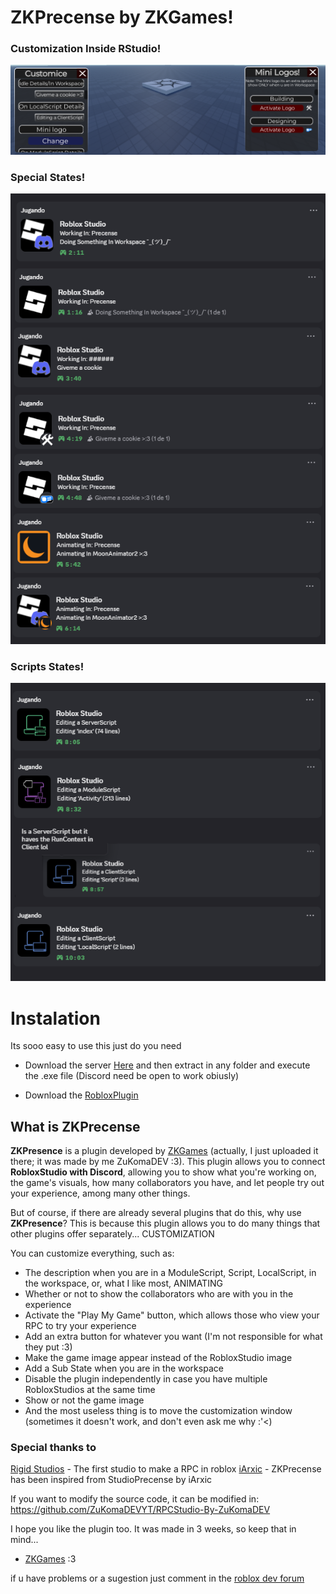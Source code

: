 # ZKPrecense by ZKGames!

### Customization Inside RStudio!
![image](https://raw.githubusercontent.com/ZuKomaDEVYT/ZKPrecense/refs/heads/main/Art/ReadmeImgs/Customization.png)

### Special States!
![image](https://raw.githubusercontent.com/ZuKomaDEVYT/ZKPrecense/refs/heads/main/Art/ReadmeImgs/SpecialStates.png)

### Scripts States!
![image](https://raw.githubusercontent.com/ZuKomaDEVYT/ZKPrecense/80e65ed68364959c2ff5ad63efa76bb0d4f82baf/Art/ReadmeImgs/ScriptsStates.png)

# Instalation
Its sooo easy to use this just do you need

- Download the server [Here](https://github.com/ZuKomaDEVYT/ZKPrecense/releases/latest) and then extract in any folder and execute the .exe file (Discord need be open to work obiusly)

- Download the [RobloxPlugin](https://create.roblox.com/store/asset/124059053967595)

## What is ZKPrecense
**ZKPresence** is a plugin developed by [ZKGames](https://www.roblox.com/communities/33688157/ZKGames) (actually, I just uploaded it there; it was made by me ZuKomaDEV :3). This plugin allows you to connect **RobloxStudio with Discord**, allowing you to show what you're working on, the game's visuals, how many collaborators you have, and let people try out your experience, among many other things.

But of course, if there are already several plugins that do this, why use **ZKPresence**? This is because this plugin allows you to do many things that other plugins offer separately... CUSTOMIZATION

You can customize everything, such as:
- The description when you are in a ModuleScript, Script, LocalScript, in the workspace, or, what I like most, ANIMATING
- Whether or not to show the collaborators who are with you in the experience
- Activate the "Play My Game" button, which allows those who view your RPC to try your experience
- Add an extra button for whatever you want (I'm not responsible for what they put :3)
- Make the game image appear instead of the RobloxStudio image
- Add a Sub State when you are in the workspace
- Disable the plugin independently in case you have multiple RobloxStudios at the same time
- Show or not the game image
- And the most useless thing is to move the customization window (sometimes it doesn't work, and don't even ask me why :'<)

### Special thanks to
[Rigid Studios](https://devforum.roblox.com/u/Rigid_Studios) - The first studio to make a RPC in roblox
[iArxic](https://github.com/iArxic/StudioPresence) - ZKPrecense has been inspired from StudioPrecense by iArxic

If you want to modify the source code, it can be modified in: https://github.com/ZuKomaDEVYT/RPCStudio-By-ZuKomaDEV

I hope you like the plugin too. It was made in 3 weeks, so keep that in mind...
- [ZKGames](https://www.roblox.com/communities/33688157/ZKGames) :3

if u have problems or a sugestion just comment in the [roblox dev forum](https://devforum.roblox.com/t/3822916)

